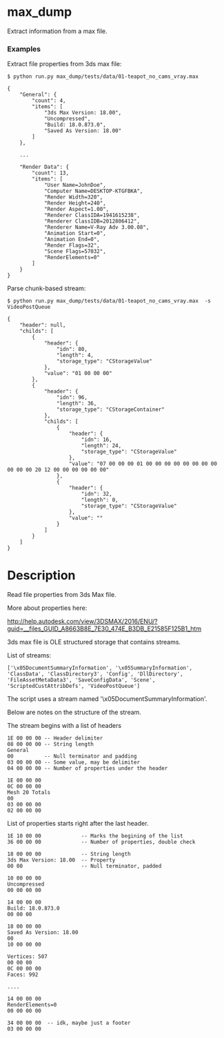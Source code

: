 # max_dump

Extract information from a max file.

### Examples

Extract file properties from 3ds max file:


    $ python run.py max_dump/tests/data/01-teapot_no_cams_vray.max

    {
        "General": {
            "count": 4,
            "items": [
                "3ds Max Version: 18.00",
                "Uncompressed",
                "Build: 18.0.873.0",
                "Saved As Version: 18.00"
            ]
        },

        ...

        "Render Data": {
            "count": 13,
            "items": [
                "User Name=JohnDoe",
                "Computer Name=DESKTOP-KTGFBKA",
                "Render Width=320",
                "Render Height=240",
                "Render Aspect=1.00",
                "Renderer ClassIDA=1941615238",
                "Renderer ClassIDB=2012806412",
                "Renderer Name=V-Ray Adv 3.00.08",
                "Animation Start=0",
                "Animation End=0",
                "Render Flags=32",
                "Scene Flags=57032",
                "RenderElements=0"
            ]
        }
    }


Parse chunk-based stream:


    $ python run.py max_dump/tests/data/01-teapot_no_cams_vray.max  -s VideoPostQueue

    {
        "header": null,
        "childs": [
            {
                "header": {
                    "idn": 80,
                    "length": 4,
                    "storage_type": "CStorageValue"
                },
                "value": "01 00 00 00"
            },
            {
                "header": {
                    "idn": 96,
                    "length": 36,
                    "storage_type": "CStorageContainer"
                },
                "childs": [
                    {
                        "header": {
                            "idn": 16,
                            "length": 24,
                            "storage_type": "CStorageValue"
                        },
                        "value": "07 00 00 00 01 00 00 00 00 00 00 00 00 00 00 00 20 12 00 00 00 00 00 00"
                    },
                    {
                        "header": {
                            "idn": 32,
                            "length": 0,
                            "storage_type": "CStorageValue"
                        },
                        "value": ""
                    }
                ]
            }
        ]
    }



# Description

Read file properties from 3ds Max file.

More about properties here:

http://help.autodesk.com/view/3DSMAX/2016/ENU/?guid=__files_GUID_A8663B8E_7E30_474E_B3DB_E21585F125B1_htm

3ds max file is OLE structured storage that contains streams.

List of streams:

    ['\x05DocumentSummaryInformation', '\x05SummaryInformation', 'ClassData', 'ClassDirectory3', 'Config', 'DllDirectory', 'FileAssetMetaData3', 'SaveConfigData', 'Scene', 'ScriptedCustAttribDefs', 'VideoPostQueue']

The script uses a stream named '\x05DocumentSummaryInformation'.

Below are notes on the structure of the stream.

The stream begins with a list of headers

    1E 00 00 00 -- Header delimiter
    08 00 00 00 -- String length
    General
    00          -- Null terminator and padding
    03 00 00 00 -- Some value, may be delimiter
    04 00 00 00 -- Number of properties under the header

    1E 00 00 00
    0C 00 00 00
    Mesh 20 Totals
    00
    03 00 00 00
    02 00 00 00

List of properties starts right after the last header.

    1E 10 00 00             -- Marks the begining of the list
    36 00 00 00             -- Number of properties, double check

    18 00 00 00             -- String length
    3ds Max Version: 18.00  -- Property
    00 00                   -- Null terminator, padded

    10 00 00 00
    Uncompressed
    00 00 00 00

    14 00 00 00
    Build: 18.0.873.0
    00 00 00

    18 00 00 00
    Saved As Version: 18.00
    00
    10 00 00 00

    Vertices: 507
    00 00 00
    0C 00 00 00
    Faces: 992

    ....

    14 00 00 00
    RenderElements=0
    00 00 00 00

    34 00 00 00  -- idk, maybe just a footer
    03 00 00 00
